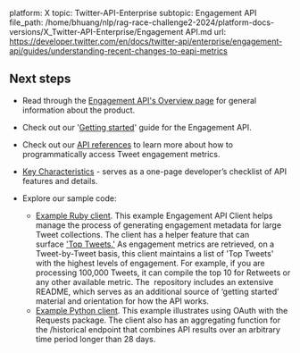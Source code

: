 platform: X
topic: Twitter-API-Enterprise
subtopic: Engagement API
file_path: /home/bhuang/nlp/rag-race-challenge2-2024/platform-docs-versions/X_Twitter-API-Enterprise/Engagement API.md
url: https://developer.twitter.com/en/docs/twitter-api/enterprise/engagement-api/guides/understanding-recent-changes-to-eapi-metrics


## Next steps

* Read through the [Engagement API's Overview page](https://developer.twitter.com/content/developer-twitter/en/docs/metrics/get-tweet-engagement/overview) for general information about the product.
* Check out our '[Getting started](https://developer.twitter.com/content/developer-twitter/en/docs/metrics/get-tweet-engagement/guides/dev-getting-started-engagement-api)' guide for the Engagement API.
* Check out our [API references](https://developer.twitter.com/content/developer-twitter/en/docs/metrics/get-tweet-engagement/api-reference/post-insights-engagement) to learn more about how to programmatically access Tweet engagement metrics.  
    
* [Key Characteristics](https://developer.twitter.com/en/docs/metrics/get-tweet-engagement/guides/key-characteristics.html) - serves as a one-page developer’s checklist of API features and details.  
      
    
* Explore our sample code:  
    * [Example Ruby client](https://github.com/twitterdev/engagement-api-client-ruby). This example Engagement API Client helps manage the process of generating engagement metadata for large Tweet collections. The client has a helper feature that can surface ['Top Tweets.'](https://github.com/twitterdev/engagement-api-client-ruby#top-tweets) As engagement metrics are retrieved, on a Tweet-by-Tweet basis, this client maintains a list of 'Top Tweets' with the highest levels of engagement. For example, if you are processing 100,000 Tweets, it can compile the top 10 for Retweets or any other available metric. The  repository includes an extensive README, which serves as an additional source of ‘getting started’ material and orientation for how the API works.
    * [Example Python client](https://github.com/twitterdev/Gnip-Insights-Interface). This example illustrates using OAuth with the Requests package. The client also has an aggregating function for the /historical endpoint that combines API results over an arbitrary time period longer than 28 days.